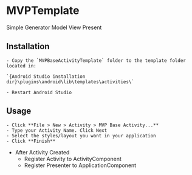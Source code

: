# MVPTemplate
Simple Generator Model View Present 

Installation
-
	- Copy the `MVPBaseActivityTemplate` folder to the template folder located in:

	`{Android Studio installation dir}\plugins\android\lib\templates\activities\`

	- Restart Android Studio

Usage
-
	- Click **File > New > Activity > MVP Base Activity...** 
	- Type your Activity Name. Click Next
	- Select the styles/layout you want in your application
	- Click **Finish**
 
- After Activity Created
	- Register Activity to ActivityComponent
	- Register Presenter to ApplicationComponent
